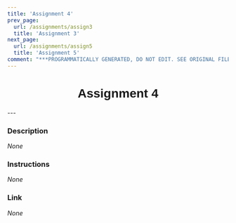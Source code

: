 ```yaml
---
title: 'Assignment 4'
prev_page:
  url: /assignments/assign3
  title: 'Assignment 3'
next_page:
  url: /assignments/assign5
  title: 'Assignment 5'
comment: "***PROGRAMMATICALLY GENERATED, DO NOT EDIT. SEE ORIGINAL FILES IN /content***"
---
```

<h1  style="font-family:  Verdana,  Geneva,  sans-serif;  text-align:center">Assignment  4</h1> 
--- 
 
###  Description 
*None* 
 
###  Instructions 
*None* 
 
###  Link 
*None*
